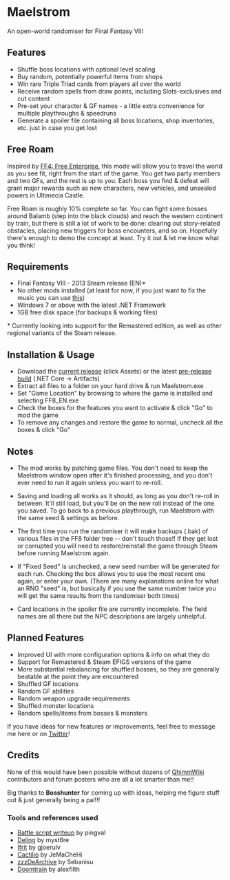 # Maelstrom

An open-world randomiser for Final Fantasy VIII

## Features

* Shuffle boss locations with optional level scaling
* Buy random, potentially powerful items from shops
* Win rare Triple Triad cards from players all over the world
* Receive random spells from draw points, including Slots-exclusives and cut content
* Pre-set your character & GF names - a little extra convenience for multiple playthroughs & speedruns
* Generate a spoiler file containing all boss locations, shop inventories, etc. just in case you get lost

## Free Roam

Inspired by [FF4: Free Enterprise](https://ff4fe.com), this mode will allow you to travel the world as you see fit, right from the start of the game. You get two party members and two GFs, and the rest is up to you. Each boss you find & defeat will grant major rewards such as new characters, new vehicles, and unsealed powers in Ultimecia Castle.

Free Roam is roughly 10% complete so far. You can fight some bosses around Balamb (step into the black clouds) and reach the western continent by train, but there is still a lot of work to be done: clearing out story-related obstacles, placing new triggers for boss encounters, and so on. Hopefully there's enough to demo the concept at least. Try it out & let me know what you think!

## Requirements

* Final Fantasy VIII - 2013 Steam release (EN)*
* No other mods installed (at least for now, if you just want to fix the music you can use [this](https://steamcommunity.com/app/39150/discussions/0/35221031741516824/))
* Windows 7 or above with the latest .NET Framework
* 1GB free disk space (for backups & working files)

\* Currently looking into support for the Remastered edition, as well as other regional variants of the Steam release.

## Installation & Usage

* Download the [current release](https://github.com/sleepeybunney/maelstrom/releases) (click Assets) or the latest [pre-release build](https://github.com/sleepeybunney/maelstrom/actions) (.NET Core -> Artifacts)
* Extract all files to a folder on your hard drive & run Maelstrom.exe
* Set "Game Location" by browsing to where the game is installed and selecting FF8_EN.exe
* Check the boxes for the features you want to activate & click "Go" to mod the game
* To remove any changes and restore the game to normal, uncheck all the boxes & click "Go"

## Notes

* The mod works by patching game files. You don't need to keep the Maelstrom window open after it's finished processing, and you don't ever need to run it again unless you want to re-roll.

* Saving and loading all works as it should, as long as you don't re-roll in between. It'll still load, but you'll be on the new roll instead of the one you saved. To go back to a previous playthrough, run Maelstrom with the same seed & settings as before.

* The first time you run the randomiser it will make backups (.bak) of various files in the FF8 folder tree -- don't touch those!! If they get lost or corrupted you will need to restore/reinstall the game through Steam before running Maelstrom again.

* If "Fixed Seed" is unchecked, a new seed number will be generated for each run. Checking the box allows you to use the most recent one again, or enter your own. (There are many explanations online for what an RNG "seed" is, but basically if you use the same number twice you will get the same results from the randomiser both times)

* Card locations in the spoiler file are currently incomplete. The field names are all there but the NPC descriptions are largely unhelpful.

## Planned Features

* Improved UI with more configuration options & info on what they do
* Support for Remastered & Steam EFIGS versions of the game
* More substantial rebalancing for shuffled bosses, so they are generally beatable at the point they are encountered
* Shuffled GF locations
* Random GF abilities
* Random weapon upgrade requirements
* Shuffled monster locations
* Random spells/items from bosses & monsters

If you have ideas for new features or improvements, feel free to message me here or on [Twitter](https://twitter.com/sleepeybunney)!

## Credits

None of this would have been possible without dozens of [QhimmWiki](https://wiki.ffrtt.ru/index.php/FF8) contributors and forum posters who are all a lot smarter than me!!

Big thanks to **Bosshunter** for coming up with ideas, helping me figure stuff out & just generally being a pal!!!

### Tools and references used

* [Battle script writeup](http://pingval.g1.xrea.com/psff8/research/index_en.html#enemy-ai) by pingval
* [Deling](https://github.com/myst6re/deling) by myst6re
* [Ifrit](https://sourceforge.net/projects/ifrit/) by gjoerulv
* [Cactilio](http://forums.qhimm.com/index.php?topic=16275.0) by JeMaCheHi
* [zzzDeArchive](https://github.com/Sebanisu/zzzDeArchive) by Sebanisu
* [Doomtrain](https://github.com/alexfilth/doomtrain) by alexfilth
